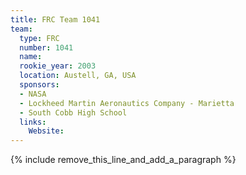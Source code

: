 ```yaml
---
title: FRC Team 1041
team:
  type: FRC
  number: 1041
  name:
  rookie_year: 2003
  location: Austell, GA, USA
  sponsors:
  - NASA
  - Lockheed Martin Aeronautics Company - Marietta
  - South Cobb High School
  links:
    Website:
---
```


{% include remove_this_line_and_add_a_paragraph %}